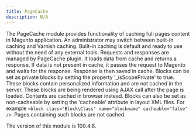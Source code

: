 ```yaml
---
title: PageCache
description: N/A
---
```


The PageCache module provides functionality of caching full pages content in Magento application. An administrator may switch between built-in caching and Varnish caching. Built-in caching is default and ready to use without the need of any external tools.
Requests and responses are managed by PageCache plugin. It loads data from cache and returns a response. If data is not present in cache, it passes the request to Magento and waits for the response. Response is then saved in cache.
Blocks can be set as private blocks by setting the property '_isScopePrivate' to true. These blocks contain personalized information and are not cached in the server. These blocks are being rendered using AJAX call after the page is loaded. Contents are cached in browser instead.
Blocks can also be set as non-cacheable by setting the 'cacheable' attribute in layout XML files. For example `<block class="Block\Class" name="blockname" cacheable="false" />`. Pages containing such blocks are not cached.

<InlineAlert slots="text" />
The version of this module is 100.4.8.

